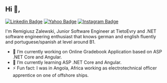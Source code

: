 ## Hi 👋, 
[![Linkedin Badge](https://img.shields.io/badge/-RemigiuszZalewski-blue?style=flat-square&logo=Linkedin&logoColor=white&link=https://www.linkedin.com/in/remigiusz-zalewski-15a4a819a/)](https://www.linkedin.com/in/remigiusz-zalewski-15a4a819a/)
[![Yahoo Badge](https://img.shields.io/badge/e--mail-remigiuszzalewski%40yahoo.com-blueviolet)](mailto:remigiuszzalewski@yahoo.com)
[![Instagram Badge](https://img.shields.io/badge/instagram-fullstackdevgram-green)](https://www.instagram.com/fullstackdevgram/)

I'm Remigiusz Zalewski, Junior Software Engineer at TietoEvry and .NET software engineering enthusiast that knows german and english fluently and portuguese/spanish at level around B1.

- 🔭 I’m currently working on Online Gradebook Application based on ASP .NET Core and Angular.
- 🌱 I’m currently learning ASP .NET Core and Angular.
- ⚡ Fun fact: I was in Angola, Africa working as electrotechnical officer apprentice on one of offshore ships.
